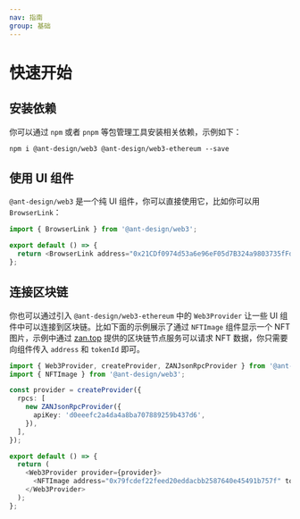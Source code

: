 ```yaml
---
nav: 指南
group: 基础
---
```


# 快速开始

## 安装依赖

你可以通过 `npm` 或者 `pnpm` 等包管理工具安装相关依赖，示例如下：

```shell
npm i @ant-design/web3 @ant-design/web3-ethereum --save
```

## 使用 UI 组件

`@ant-design/web3` 是一个纯 UI 组件，你可以直接使用它，比如你可以用 `BrowserLink`：

```typescript
import { BrowserLink } from '@ant-design/web3';

export default () => {
  return <BrowserLink address="0x21CDf0974d53a6e96eF05d7B324a9803735fFd3B" />;
};
```

## 连接区块链

你也可以通过引入 `@ant-design/web3-ethereum` 中的 `Web3Provider` 让一些 UI 组件中可以连接到区块链。比如下面的示例展示了通过 `NFTImage` 组件显示一个 NFT 图片，示例中通过 [zan.top](https://zan.top/) 提供的区块链节点服务可以请求 NFT 数据，你只需要向组件传入 `address` 和 `tokenId` 即可。

```typescript
import { Web3Provider, createProvider, ZANJsonRpcProvider } from '@ant-design/web3-ethereum';
import { NFTImage } from '@ant-design/web3';

const provider = createProvider({
  rpcs: [
    new ZANJsonRpcProvider({
      apiKey: 'd0eeefc2a4da4a8ba707889259b437d6',
    }),
  ],
});

export default () => {
  return (
    <Web3Provider provider={provider}>
      <NFTImage address="0x79fcdef22feed20eddacbb2587640e45491b757f" tokenId={42} />
    </Web3Provider>
  );
};
```
